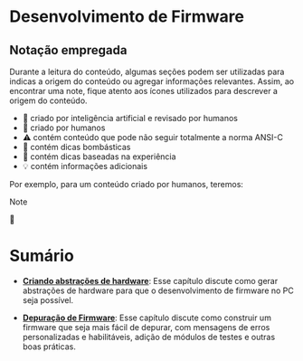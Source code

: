 # Desenvolvimento de Firmware

## Notação empregada

Durante a leitura do conteúdo, algumas seções podem ser utilizadas para indicas a origem do conteúdo ou agregar informações relevantes. Assim, ao encontrar uma note, fique atento aos ícones utilizados para descrever a origem do conteúdo. 

* :robot: criado por inteligência artificial e revisado por humanos
* :brain: criado por humanos
* :warning: contém conteúdo que pode não seguir totalmente a norma ANSI-C
* :exploding_head: contém dicas bombásticas
* :older_man: contém dicas baseadas na experiência
* :bulb: contém informações adicionais

Por exemplo, para um conteúdo criado por humanos, teremos:

> [!NOTE]
> :brain: 

# Sumário

* **[Criando abstrações de hardware](./hwsimul.md)**: Esse capítulo discute como gerar abstrações de hardware para que o desenvolvimento de firmware no PC seja possível.

* **[Depuração de Firmware](./debugging.md)**: Esse capítulo discute como construir um firmware que seja mais fácil de depurar, com mensagens de erros personalizadas e habilitáveis, adição de módulos de testes e outras boas práticas.



<!--  Emojis: https://awes0mem4n.github.io/emojis-github.html -->

